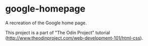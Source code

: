 # google-homepage
A recreation of the Google home page.

This project is a part of "The Odin Project" tutorial (http://www.theodinproject.com/web-development-101/html-css).